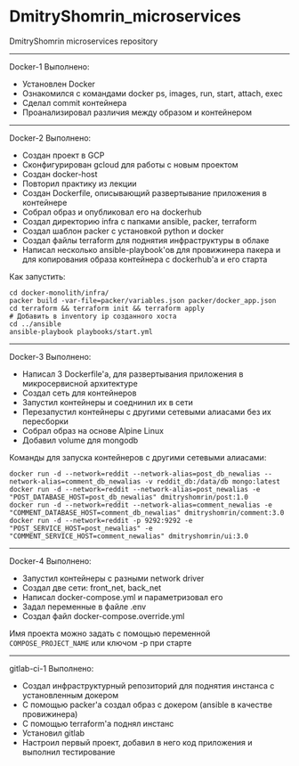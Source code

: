 # DmitryShomrin_microservices
DmitryShomrin microservices repository

***
Docker-1
Выполнено:
 - Установлен Docker
 - Ознакомился с командами docker ps, images, run, start, attach, exec
 - Сделал commit контейнера
 - Проанализировал различия между образом и контейнером

***
Docker-2
Выполнено:
 - Создан проект в GCP
 - Сконфигурирован gcloud для работы с новым проектом
 - Создан docker-host
 - Повторил практику из лекции
 - Создан Dockerfile, описывающий развертывание приложения в контейнере
 - Собрал образ и опубликовал его на dockerhub
 - Создал директорию infra с папками ansible, packer, terraform
 - Создал шаблон packer с установкой python и docker
 - Создал файлы terraform для поднятия инфраструктуры в облаке
 - Написал несколько ansible-playbook'ов для провижинера пакера и для копирования образа контейнера с dockerhub'а и его старта

 Как запустить:
 ```
cd docker-monolith/infra/
packer build -var-file=packer/variables.json packer/docker_app.json 
cd terraform && terraform init && terraform apply
# Добавить в inventory ip созданного хоста
cd ../ansible 
ansible-playbook playbooks/start.yml
```

***
Docker-3
Выполнено:
 - Написал 3 Dockerfile'а, для развертывания приложения в микросервисной архитектуре
 - Создал сеть для контейнеров
 - Запустил контейнеры и соеднинил их в сети
 - Перезапустил контейнеры с другими сетевыми алиасами без их пересборки
 - Собрал образ на основе Alpine Linux
 - Добавил volume для mongodb

Команды для запуска контейнеров с другими сетевыми алиасами:
```
docker run -d --network=reddit --network-alias=post_db_newalias --network-alias=comment_db_newalias -v reddit_db:/data/db mongo:latest
docker run -d --network=reddit --network-alias=post_newalias -e "POST_DATABASE_HOST=post_db_newalias" dmitryshomrin/post:1.0
docker run -d --network=reddit --network-alias=comment_newalias -e "COMMENT_DATABASE_HOST=comment_db_newalias" dmitryshomrin/comment:3.0
docker run -d --network=reddit -p 9292:9292 -e "POST_SERVICE_HOST=post_newalias" -e "COMMENT_SERVICE_HOST=comment_newalias" dmitryshomrin/ui:3.0

```

***
Docker-4
Выполнено:
 - Запустил контейнеры с разными network driver
 - Создал две сети: front_net, back_net
 - Написал docker-compose.yml и параметризовал его
 - Задал переменные в файле .env
 - Создал файл docker-compose.override.yml

Имя проекта можно задать с помощью переменной `COMPOSE_PROJECT_NAME` или ключом -p при старте

***
gitlab-ci-1
Выполнено:
 - Создал инфраструктурный репозиторий для поднятия инстанса с установленным докером
 - С помощью packer'а создал образ с докером (ansible в качестве провижинера)
 - С помощью terraform'а поднял инстанс
 - Установил gitlab
 - Настроил первый проект, добавил в него код приложения и выполнил тестирование
